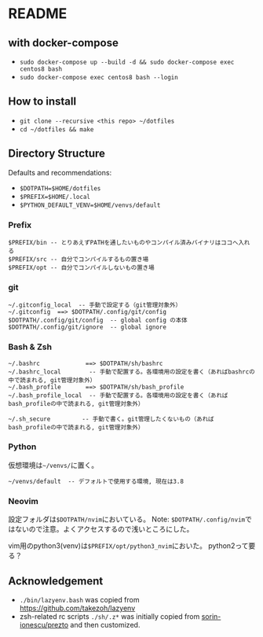 # README

## with docker-compose
- `sudo docker-compose up --build -d && sudo docker-compose exec centos8 bash`
- `sudo docker-compose exec centos8 bash --login`

## How to install
- `git clone --recursive <this repo> ~/dotfiles`
- `cd ~/dotfiles && make`

## Directory Structure

Defaults and recommendations: 
- `$DOTPATH=$HOME/dotfiles`
- `$PREFIX=$HOME/.local`
- `$PYTHON_DEFAULT_VENV=$HOME/venvs/default`

### Prefix

```
$PREFIX/bin -- とりあえずPATHを通したいものやコンパイル済みバイナリはココへ入れる
$PREFIX/src -- 自分でコンパイルするもの置き場
$PREFIX/opt -- 自分でコンパイルしないもの置き場
```

### git

```
~/.gitconfig_local  -- 手動で設定する（git管理対象外）
~/.gitconfig  ==> $DOTPATH/.config/git/config
$DOTPATH/.config/git/config  -- global config の本体
$DOTPATH/.config/git/ignore  -- global ignore
```

### Bash & Zsh
```
~/.bashrc             ==> $DOTPATH/sh/bashrc
~/.bashrc_local        -- 手動で配置する。各環境用の設定を書く（あればbashrcの中で読まれる, git管理対象外）
~/.bash_profile       ==> $DOTPATH/sh/bash_profile 
~/.bash_profile_local  -- 手動で配置する。各環境用の設定を書く（あればbash_profileの中で読まれる, git管理対象外）

~/.sh_secure         -- 手動で書く。git管理したくないもの（あればbash_profileの中で読まれる, git管理対象外）
```

### Python

仮想環境は`~/venvs/`に置く。

```
~/venvs/default  -- デフォルトで使用する環境, 現在は3.8
```

### Neovim

設定フォルダは`$DOTPATH/nvim`においている。
Note: `$DOTPATH/.config/nvim`ではないので注意。よくアクセスするので浅いところにした。

vim用のpython3(venv)は`$PREFIX/opt/python3_nvim`においた。
python2って要る？


## Acknowledgement

- `./bin/lazyenv.bash` was copied from <https://github.com/takezoh/lazyenv>
- zsh-related rc scripts `./sh/.z*` was initially copied from [sorin-ionescu/prezto](https://github.com/sorin-ionescu/prezto) and then customized.
